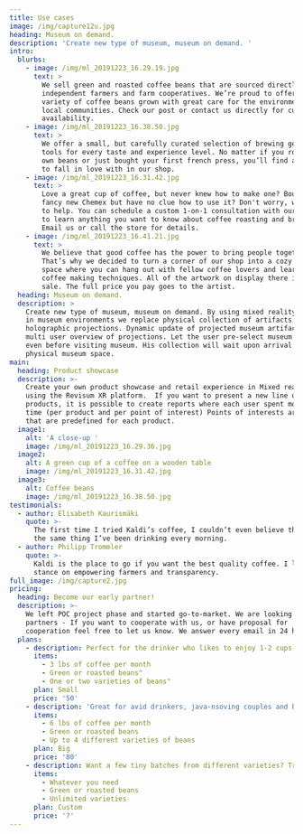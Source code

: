 ```yaml
---
title: Use cases
image: /img/capture12u.jpg
heading: Museum on demand.
description: 'Create new type of museum, museum on demand. '
intro:
  blurbs:
    - image: /img/ml_20191223_16.29.19.jpg
      text: >
        We sell green and roasted coffee beans that are sourced directly from
        independent farmers and farm cooperatives. We’re proud to offer a
        variety of coffee beans grown with great care for the environment and
        local communities. Check our post or contact us directly for current
        availability.
    - image: /img/ml_20191223_16.38.50.jpg
      text: >
        We offer a small, but carefully curated selection of brewing gear and
        tools for every taste and experience level. No matter if you roast your
        own beans or just bought your first french press, you’ll find a gadget
        to fall in love with in our shop.
    - image: /img/ml_20191223_16.31.42.jpg
      text: >
        Love a great cup of coffee, but never knew how to make one? Bought a
        fancy new Chemex but have no clue how to use it? Don't worry, we’re here
        to help. You can schedule a custom 1-on-1 consultation with our baristas
        to learn anything you want to know about coffee roasting and brewing.
        Email us or call the store for details.
    - image: /img/ml_20191223_16.41.21.jpg
      text: >
        We believe that good coffee has the power to bring people together.
        That’s why we decided to turn a corner of our shop into a cozy meeting
        space where you can hang out with fellow coffee lovers and learn about
        coffee making techniques. All of the artwork on display there is for
        sale. The full price you pay goes to the artist.
  heading: Museum on demand.
  description: >
    Create new type of museum, museum on demand. By using mixed reality devices
    in museum environments we replace physical collection of artifacts with
    holographic projections. Dynamic update of projected museum artifacts and
    multi user overview of projections. Let the user pre-select museum exhibit
    even before visiting museum. His collection will wait upon arrival into
    physical museum space. 
main:
  heading: Product showcase
  description: >-
    Create your own product showcase and retail experience in Mixed reality
    using the Revisum XR platform.  If you want to present a new line of
    products, it is possible to create reports where each user spent most of the
    time (per product and per point of interest) Points of interests are areas
    that are predefined for each product.
  image1:
    alt: 'A close-up '
    image: /img/ml_20191223_16.29.36.jpg
  image2:
    alt: A green cup of a coffee on a wooden table
    image: /img/ml_20191223_16.31.42.jpg
  image3:
    alt: Coffee beans
    image: /img/ml_20191223_16.38.50.jpg
testimonials:
  - author: Elisabeth Kaurismäki
    quote: >-
      The first time I tried Kaldi’s coffee, I couldn’t even believe that was
      the same thing I’ve been drinking every morning.
  - author: Philipp Trommler
    quote: >-
      Kaldi is the place to go if you want the best quality coffee. I love their
      stance on empowering farmers and transparency.
full_image: /img/capture2.jpg
pricing:
  heading: Become our early partner!
  description: >-
    We left POC project phase and started go-to-market. We are looking for
    partners - If you want to cooperate with us, or have proposal for
    cooperation feel free to let us know. We answer every email in 24 hours. 
  plans:
    - description: Perfect for the drinker who likes to enjoy 1-2 cups per day.
      items:
        - 3 lbs of coffee per month
        - Green or roasted beans"
        - One or two varieties of beans"
      plan: Small
      price: '50'
    - description: 'Great for avid drinkers, java-nsoving couples and bigger crowds'
      items:
        - 6 lbs of coffee per month
        - Green or roasted beans
        - Up to 4 different varieties of beans
      plan: Big
      price: '80'
    - description: Want a few tiny batches from different varieties? Try our custom plan
      items:
        - Whatever you need
        - Green or roasted beans
        - Unlimited varieties
      plan: Custom
      price: '?'
---
```


